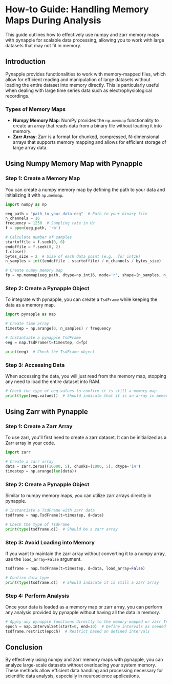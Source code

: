 # How-to Guide: Handling Memory Maps During Analysis

This guide outlines how to effectively use numpy and zarr memory maps with pynapple for scalable data processing, allowing you to work with large datasets that may not fit in memory.

## Introduction

Pynapple provides functionalities to work with memory-mapped files, which allow for efficient reading and manipulation of large datasets without loading the entire dataset into memory directly. This is particularly useful when dealing with large time series data such as electrophysiological recordings.

### Types of Memory Maps
- **Numpy Memory Map**: NumPy provides the `np.memmap` functionality to create an array that reads data from a binary file without loading it into memory.
- **Zarr Array**: Zarr is a format for chunked, compressed, N-dimensional arrays that supports memory mapping and allows for efficient storage of large array data.

## Using Numpy Memory Map with Pynapple

### Step 1: Create a Memory Map
You can create a numpy memory map by defining the path to your data and initializing it with `np.memmap`.

```python
import numpy as np

eeg_path = "path_to_your_data.eeg"  # Path to your binary file
n_channels = 16
frequency = 1250  # Sampling rate in Hz
f = open(eeg_path, 'rb')

# Calculate number of samples
startoffile = f.seek(0, 0)
endoffile = f.seek(0, 2)
f.close()
bytes_size = 2  # Size of each data point (e.g., for int16)
n_samples = int((endoffile - startoffile) / n_channels / bytes_size)

# Create numpy memory map
fp = np.memmap(eeg_path, dtype=np.int16, mode='r', shape=(n_samples, n_channels))
```

### Step 2: Create a Pynapple Object
To integrate with pynapple, you can create a `TsdFrame` while keeping the data as a memory map.

```python
import pynapple as nap

# Create time array
timestep = np.arange(0, n_samples) / frequency

# Instantiate a pynapple TsdFrame
eeg = nap.TsdFrame(t=timestep, d=fp)

print(eeg)  # Check the TsdFrame object
```

### Step 3: Accessing Data
When accessing the data, you will just read from the memory map, stopping any need to load the entire dataset into RAM.

```python
# Check the type of eeg.values to confirm it is still a memory map
print(type(eeg.values))  # Should indicate that it is an array in memory-mapped mode
```

## Using Zarr with Pynapple

### Step 1: Create a Zarr Array
To use zarr, you'll first need to create a zarr dataset. It can be initialized as a Zarr array in your code.

```python
import zarr

# Create a zarr array
data = zarr.zeros((10000, 5), chunks=(1000, 5), dtype='i4')
timestep = np.arange(len(data))
```

### Step 2: Create a Pynapple Object
Similar to numpy memory maps, you can utilize zarr arrays directly in pynapple.

```python
# Instantiate a TsdFrame with zarr data
tsdframe = nap.TsdFrame(t=timestep, d=data)

# Check the type of TsdFrame
print(type(tsdframe.d))  # Should be a zarr array
```

### Step 3: Avoid Loading into Memory
If you want to maintain the zarr array without converting it to a numpy array, use the `load_array=False` argument.

```python
tsdframe = nap.TsdFrame(t=timestep, d=data, load_array=False)

# Confirm data type
print(type(tsdframe.d))  # Should indicate it is still a zarr array
```

### Step 4: Perform Analysis
Once your data is loaded as a memory map or zarr array, you can perform any analysis provided by pynapple without having all the data in memory.

```python
# Apply any pynapple functions directly to the memory-mapped or zarr TsdFrame
epoch = nap.IntervalSet(start=0, end=10)  # Define intervals as needed
tsdframe.restrict(epoch)  # Restrict based on defined intervals
```

## Conclusion
By effectively using numpy and zarr memory maps with pynapple, you can analyze large-scale datasets without overloading your system memory. These methods allow efficient data handling and processing necessary for scientific data analysis, especially in neuroscience applications.